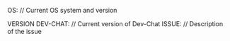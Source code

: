OS:
// Current OS system and version

VERSION DEV-CHAT:
// Current version of Dev-Chat
ISSUE:
// Description of the issue
